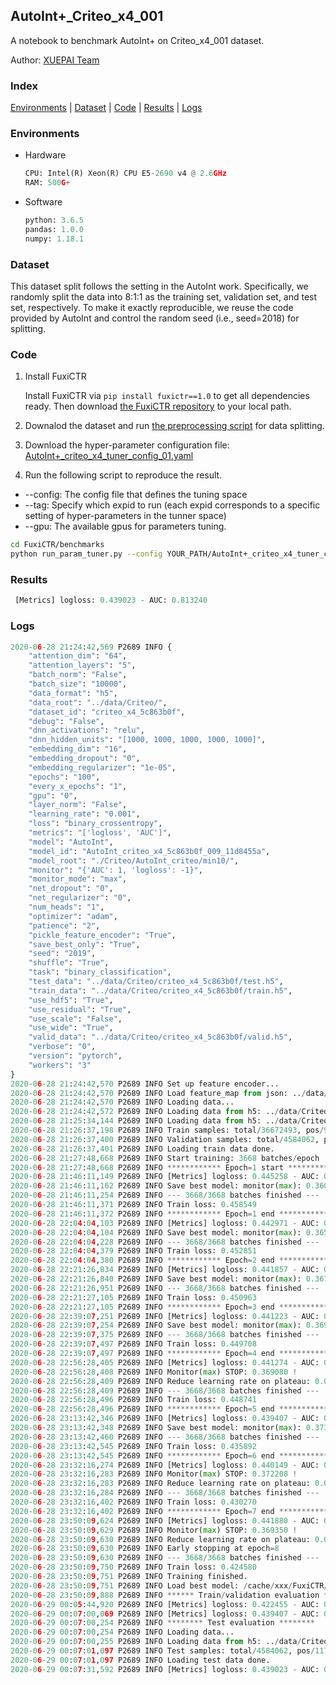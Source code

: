 ## AutoInt+_Criteo_x4_001

A notebook to benchmark AutoInt+ on Criteo_x4_001 dataset.

Author: [XUEPAI Team](https://github.com/xue-pai)


### Index
[Environments](#Environments) | [Dataset](#Dataset) | [Code](#Code) | [Results](#Results) | [Logs](#Logs)

### Environments
+ Hardware

  ```python
  CPU: Intel(R) Xeon(R) CPU E5-2690 v4 @ 2.6GHz
  RAM: 500G+
  ```
+ Software

  ```python
  python: 3.6.5
  pandas: 1.0.0
  numpy: 1.18.1
  ```

### Dataset
This dataset split follows the setting in the AutoInt work. Specifically, we randomly split the data into 8:1:1 as the training set, validation set, and test set, respectively. To make it exactly reproducible, we reuse the code provided by AutoInt and control the random seed (i.e., seed=2018) for splitting.

### Code
1. Install FuxiCTR
  
    Install FuxiCTR via `pip install fuxictr==1.0` to get all dependencies ready. Then download [the FuxiCTR repository](https://github.com/huawei-noah/benchmark/archive/53e314461c19dbc7f462b42bf0f0bfae020dc398.zip) to your local path.

2. Downalod the dataset and run [the preprocessing script](https://github.com/xue-pai/Open-CTR-Benchmark/blob/master/datasets/Criteo/Criteo_x4/split_criteo_x4.py) for data splitting. 

3. Download the hyper-parameter configuration file: [AutoInt+_criteo_x4_tuner_config_01.yaml](./AutoInt+_criteo_x4_tuner_config_01.yaml)

4. Run the following script to reproduce the result. 
  + --config: The config file that defines the tuning space
  + --tag: Specify which expid to run (each expid corresponds to a specific setting of hyper-parameters in the tunner space)
  + --gpu: The available gpus for parameters tuning.

  ```bash
  cd FuxiCTR/benchmarks
  python run_param_tuner.py --config YOUR_PATH/AutoInt+_criteo_x4_tuner_config_01.yaml --tag 009 --gpu 0
  ```





### Results
```python
 [Metrics] logloss: 0.439023 - AUC: 0.813240
```


### Logs
```python
2020-06-28 21:24:42,569 P2689 INFO {
    "attention_dim": "64",
    "attention_layers": "5",
    "batch_norm": "False",
    "batch_size": "10000",
    "data_format": "h5",
    "data_root": "../data/Criteo/",
    "dataset_id": "criteo_x4_5c863b0f",
    "debug": "False",
    "dnn_activations": "relu",
    "dnn_hidden_units": "[1000, 1000, 1000, 1000, 1000]",
    "embedding_dim": "16",
    "embedding_dropout": "0",
    "embedding_regularizer": "1e-05",
    "epochs": "100",
    "every_x_epochs": "1",
    "gpu": "0",
    "layer_norm": "False",
    "learning_rate": "0.001",
    "loss": "binary_crossentropy",
    "metrics": "['logloss', 'AUC']",
    "model": "AutoInt",
    "model_id": "AutoInt_criteo_x4_5c863b0f_009_11d8455a",
    "model_root": "./Criteo/AutoInt_criteo/min10/",
    "monitor": "{'AUC': 1, 'logloss': -1}",
    "monitor_mode": "max",
    "net_dropout": "0",
    "net_regularizer": "0",
    "num_heads": "1",
    "optimizer": "adam",
    "patience": "2",
    "pickle_feature_encoder": "True",
    "save_best_only": "True",
    "seed": "2019",
    "shuffle": "True",
    "task": "binary_classification",
    "test_data": "../data/Criteo/criteo_x4_5c863b0f/test.h5",
    "train_data": "../data/Criteo/criteo_x4_5c863b0f/train.h5",
    "use_hdf5": "True",
    "use_residual": "True",
    "use_scale": "False",
    "use_wide": "True",
    "valid_data": "../data/Criteo/criteo_x4_5c863b0f/valid.h5",
    "verbose": "0",
    "version": "pytorch",
    "workers": "3"
}
2020-06-28 21:24:42,570 P2689 INFO Set up feature encoder...
2020-06-28 21:24:42,570 P2689 INFO Load feature_map from json: ../data/Criteo/criteo_x4_5c863b0f/feature_map.json
2020-06-28 21:24:42,570 P2689 INFO Loading data...
2020-06-28 21:24:42,572 P2689 INFO Loading data from h5: ../data/Criteo/criteo_x4_5c863b0f/train.h5
2020-06-28 21:25:34,144 P2689 INFO Loading data from h5: ../data/Criteo/criteo_x4_5c863b0f/valid.h5
2020-06-28 21:26:37,198 P2689 INFO Train samples: total/36672493, pos/9396350, neg/27276143, ratio/25.62%
2020-06-28 21:26:37,400 P2689 INFO Validation samples: total/4584062, pos/1174544, neg/3409518, ratio/25.62%
2020-06-28 21:26:37,401 P2689 INFO Loading train data done.
2020-06-28 21:27:48,668 P2689 INFO Start training: 3668 batches/epoch
2020-06-28 21:27:48,668 P2689 INFO ************ Epoch=1 start ************
2020-06-28 21:46:11,149 P2689 INFO [Metrics] logloss: 0.445258 - AUC: 0.806088
2020-06-28 21:46:11,162 P2689 INFO Save best model: monitor(max): 0.360830
2020-06-28 21:46:11,254 P2689 INFO --- 3668/3668 batches finished ---
2020-06-28 21:46:11,371 P2689 INFO Train loss: 0.458549
2020-06-28 21:46:11,372 P2689 INFO ************ Epoch=1 end ************
2020-06-28 22:04:04,103 P2689 INFO [Metrics] logloss: 0.442971 - AUC: 0.808422
2020-06-28 22:04:04,104 P2689 INFO Save best model: monitor(max): 0.365451
2020-06-28 22:04:04,228 P2689 INFO --- 3668/3668 batches finished ---
2020-06-28 22:04:04,379 P2689 INFO Train loss: 0.452851
2020-06-28 22:04:04,380 P2689 INFO ************ Epoch=2 end ************
2020-06-28 22:21:26,834 P2689 INFO [Metrics] logloss: 0.441857 - AUC: 0.809751
2020-06-28 22:21:26,840 P2689 INFO Save best model: monitor(max): 0.367894
2020-06-28 22:21:26,951 P2689 INFO --- 3668/3668 batches finished ---
2020-06-28 22:21:27,105 P2689 INFO Train loss: 0.450963
2020-06-28 22:21:27,105 P2689 INFO ************ Epoch=3 end ************
2020-06-28 22:39:07,251 P2689 INFO [Metrics] logloss: 0.441223 - AUC: 0.810363
2020-06-28 22:39:07,254 P2689 INFO Save best model: monitor(max): 0.369141
2020-06-28 22:39:07,375 P2689 INFO --- 3668/3668 batches finished ---
2020-06-28 22:39:07,497 P2689 INFO Train loss: 0.449708
2020-06-28 22:39:07,497 P2689 INFO ************ Epoch=4 end ************
2020-06-28 22:56:28,405 P2689 INFO [Metrics] logloss: 0.441274 - AUC: 0.810354
2020-06-28 22:56:28,408 P2689 INFO Monitor(max) STOP: 0.369080 !
2020-06-28 22:56:28,409 P2689 INFO Reduce learning rate on plateau: 0.000100
2020-06-28 22:56:28,409 P2689 INFO --- 3668/3668 batches finished ---
2020-06-28 22:56:28,496 P2689 INFO Train loss: 0.448741
2020-06-28 22:56:28,496 P2689 INFO ************ Epoch=5 end ************
2020-06-28 23:13:42,346 P2689 INFO [Metrics] logloss: 0.439407 - AUC: 0.812768
2020-06-28 23:13:42,348 P2689 INFO Save best model: monitor(max): 0.373362
2020-06-28 23:13:42,460 P2689 INFO --- 3668/3668 batches finished ---
2020-06-28 23:13:42,545 P2689 INFO Train loss: 0.435892
2020-06-28 23:13:42,545 P2689 INFO ************ Epoch=6 end ************
2020-06-28 23:32:16,274 P2689 INFO [Metrics] logloss: 0.440149 - AUC: 0.812357
2020-06-28 23:32:16,283 P2689 INFO Monitor(max) STOP: 0.372208 !
2020-06-28 23:32:16,283 P2689 INFO Reduce learning rate on plateau: 0.000010
2020-06-28 23:32:16,284 P2689 INFO --- 3668/3668 batches finished ---
2020-06-28 23:32:16,402 P2689 INFO Train loss: 0.430270
2020-06-28 23:32:16,402 P2689 INFO ************ Epoch=7 end ************
2020-06-28 23:50:09,624 P2689 INFO [Metrics] logloss: 0.441880 - AUC: 0.811230
2020-06-28 23:50:09,629 P2689 INFO Monitor(max) STOP: 0.369350 !
2020-06-28 23:50:09,630 P2689 INFO Reduce learning rate on plateau: 0.000001
2020-06-28 23:50:09,630 P2689 INFO Early stopping at epoch=8
2020-06-28 23:50:09,630 P2689 INFO --- 3668/3668 batches finished ---
2020-06-28 23:50:09,750 P2689 INFO Train loss: 0.424580
2020-06-28 23:50:09,751 P2689 INFO Training finished.
2020-06-28 23:50:09,751 P2689 INFO Load best model: /cache/xxx/FuxiCTR/benchmarks/Criteo/AutoInt_criteo/min10/criteo_x4_5c863b0f/AutoInt_criteo_x4_5c863b0f_009_11d8455a_model.ckpt
2020-06-28 23:50:09,888 P2689 INFO ****** Train/validation evaluation ******
2020-06-29 00:05:44,920 P2689 INFO [Metrics] logloss: 0.422455 - AUC: 0.829901
2020-06-29 00:07:00,069 P2689 INFO [Metrics] logloss: 0.439407 - AUC: 0.812768
2020-06-29 00:07:00,254 P2689 INFO ******** Test evaluation ********
2020-06-29 00:07:00,254 P2689 INFO Loading data...
2020-06-29 00:07:00,255 P2689 INFO Loading data from h5: ../data/Criteo/criteo_x4_5c863b0f/test.h5
2020-06-29 00:07:01,097 P2689 INFO Test samples: total/4584062, pos/1174544, neg/3409518, ratio/25.62%
2020-06-29 00:07:01,097 P2689 INFO Loading test data done.
2020-06-29 00:07:31,592 P2689 INFO [Metrics] logloss: 0.439023 - AUC: 0.813240


```
